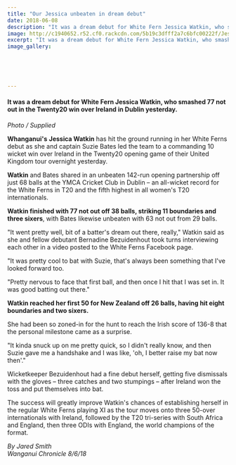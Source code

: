 ```yaml
---
title: "Our Jessica unbeaten in dream debut"
date: 2018-06-08
description: "It was a dream debut for White Fern Jessica Watkin, who smashed 77 not out in the Twenty20 win over Ireland in Dublin..."
image: http://c1940652.r52.cf0.rackcdn.com/5b19c3dfff2a7c6bfc00222f/Jessica-Watkins-chron-8-june.jpg
excerpt: "It was a dream debut for White Fern Jessica Watkin, who smashed 77 not out in the Twenty20 win over Ireland in Dublin yesterday."
image_gallery:
    
    
    
    
    
---
```


<h4>It was a dream debut for White Fern Jessica Watkin, who smashed 77 not out in the Twenty20 win over Ireland in Dublin yesterday.</h4>
<p><em>Photo / Supplied</em></p>
<p class="element element-paragraph"><strong>Whanganui's</strong> <strong>Jessica Watkin</strong> has hit the ground running in her White Ferns debut as she and captain Suzie Bates led the team to a commanding 10 wicket win over Ireland in the Twenty20 opening game of their United Kingdom tour overnight yesterday.</p>
<p class="element element-paragraph"><strong>Watkin</strong> and Bates shared in an unbeaten 142-run opening partnership off just 68 balls at the YMCA Cricket Club in Dublin &ndash; an all-wicket record for the White Ferns in T20 and the fifth highest in all women's T20 internationals.</p>
<p class="element element-paragraph"><strong>Watkin finished with 77 not out off 38 balls, striking 11 boundaries and three sixers</strong>, with Bates likewise unbeaten with 63 not out from 29 balls.</p>
<p class="element element-paragraph">"It went pretty well, bit of a batter's dream out there, really," Watkin said as she and fellow debutant Bernadine Bezuidenhout took turns interviewing each other in a video posted to the White Ferns Facebook page.</p>
<p class="element element-paragraph">"It was pretty cool to bat with Suzie, that's always been something that I've looked forward too.</p>
<p class="element element-paragraph">"Pretty nervous to face that first ball, and then once I hit that I was set in. It was good batting out there."</p>
<p class="element element-paragraph"><strong>Watkin reached her first 50 for New Zealand off 26 balls, having hit eight boundaries and two sixers.</strong></p>
<p class="element element-paragraph">She had been so zoned-in for the hunt to reach the Irish score of 136-8 that the personal milestone came as a surprise.</p>
<p class="element element-paragraph">"It kinda snuck up on me pretty quick, so I didn't really know, and then Suzie gave me a handshake and I was like, 'oh, I better raise my bat now then'."</p>
<p class="element element-paragraph">Wicketkeeper Bezuidenhout had a fine debut herself, getting five dismissals with the gloves &ndash; three catches and two stumpings &ndash; after Ireland won the toss and put themselves into bat.</p>
<p class="element element-paragraph">The success will greatly improve Watkin's chances of establishing herself in the regular White Ferns playing XI as the tour moves onto three 50-over internationals with Ireland, followed by the T20 tri-series with South Africa and England, then three ODIs with England, the world champions of the format.</p>
<p class="element element-paragraph"><em>By Jared Smith </em><br /><em>Wanganui Chronicle 8/6/18</em></p>

